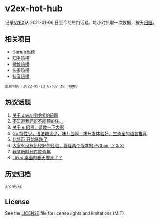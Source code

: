 # v2ex-hot-hub

 记录[V2EX](https://www.v2ex.com/)从 2021-01-06 日至今的热门话题。每小时抓取一次数据，按天[归档](archives)。
 
 ## 相关项目

- [GitHub热榜](https://github.com/snaildev/github-hot-hub)
- [知乎热榜](https://github.com/snaildev/zhihu-hot-hub)
- [微博热榜](https://github.com/snaildev/weibo-hot-hub)
- [头条热榜](https://github.com/snaildev/toutiao-hot-hub)
- [抖音热榜](https://github.com/snaildev/douyin-hot-hub)


 `更新时间：2022-05-13 07:07:30 +0800`

## 热议话题

1. [关于 Java 很啰嗦的问题](https://www.v2ex.com/t/852381)
1. [不知道我还能不能顶的住。](https://www.v2ex.com/t/852343)
1. [关于 e 招贷，请教一下大家](https://www.v2ex.com/t/852356)
1. [Go 特性少，语法糖太少，味儿苦啊！求开发体验好、生态全的语言推荐](https://www.v2ex.com/t/852388)
1. [比特币 开始暴跌了](https://www.v2ex.com/t/852413)
1. [大家有没有比较好的经验，管理两个版本的 Python , 2 & 3?](https://www.v2ex.com/t/852314)
1. [我是新时代四败青年](https://www.v2ex.com/t/852316)
1. [Linux 桌面的春天要来了？](https://www.v2ex.com/t/852363)

## 历史归档

[archives](archives)

## License

See the [LICENSE](LICENSE) file for license rights and limitations (MIT).
